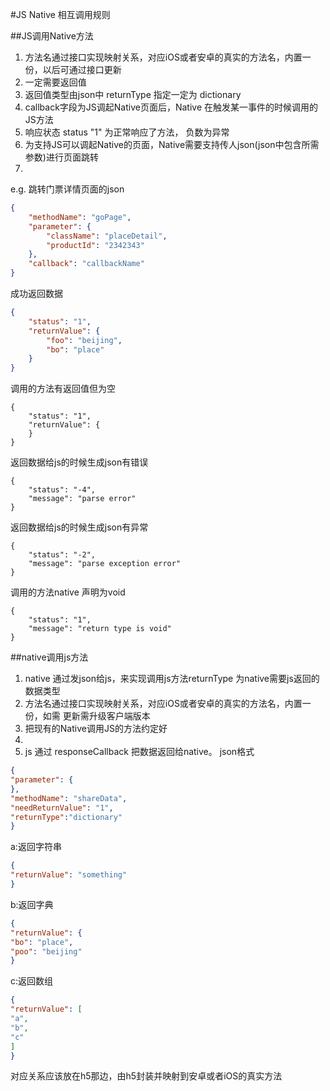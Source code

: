 #JS Native 相互调用规则

##JS调用Native方法

1. 方法名通过接口实现映射关系，对应iOS或者安卓的真实的方法名，内置一份，以后可通过接口更新
2. 一定需要返回值
3. 返回值类型由json中 returnType 指定一定为  dictionary
4. callback字段为JS调起Native页面后，Native 在触发某一事件的时候调用的JS方法
5. 响应状态 status "1" 为正常响应了方法， 负数为异常
6. 为支持JS可以调起Native的页面，Native需要支持传人json(json中包含所需参数)进行页面跳转
7. 
e.g. 跳转门票详情页面的json
```json
{
    "methodName": "goPage", 
    "parameter": {
        "className": "placeDetail", 
        "productId": "2342343"
    }, 
    "callback": "callbackName"
}
```

成功返回数据
```json
{
    "status": "1", 
    "returnValue": {
        "foo": "beijing", 
        "bo": "place"
    }
}
```
调用的方法有返回值但为空
```
{
    "status": "1", 
    "returnValue": {
    }
}
```
返回数据给js的时候生成json有错误
```
{
    "status": "-4", 
    "message": "parse error"
}
```
返回数据给js的时候生成json有异常
```
{
    "status": "-2", 
    "message": "parse exception error"
}
```
调用的方法native 声明为void 
```
{
    "status": "1", 
    "message": "return type is void"
}
```


##native调用js方法

1. native 通过发json给js，来实现调用js方法returnType 为native需要js返回的数据类型
2. 方法名通过接口实现映射关系，对应iOS或者安卓的真实的方法名，内置一份，如需
更新需升级客户端版本
3. 把现有的Native调用JS的方法约定好
4. 
3. js 通过 responseCallback 把数据返回给native。 json格式

```json
{
"parameter": {
}, 
"methodName": "shareData", 
"needReturnValue": "1",
"returnType":"dictionary"
}
```

a:返回字符串
```json
{
"returnValue": "something"
}
```
b:返回字典
```json
{
"returnValue": {
"bo": "place",
"poo": "beijing"
}
```
c:返回数组
```json
{
"returnValue": [
"a",
"b",
"c"
]
}
```

对应关系应该放在h5那边，由h5封装并映射到安卓或者iOS的真实方法
